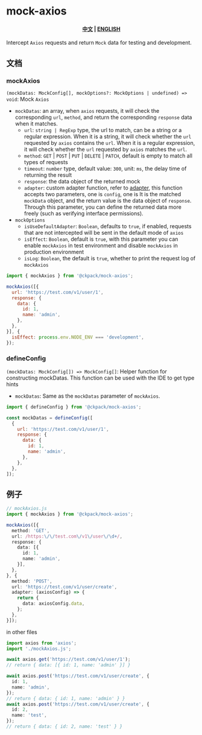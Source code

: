# mock-axios

<h4 align="center">
  <a href="/README-ZH.md">中文</a>
  |
  <a href="/README.md">ENGLISH</a>
</h4>

Intercept `Axios` requests and return `Mock` data for testing and development.

## 文档

### mockAxios

`(mockDatas: MockConfig[], mockOptions?: MockOptions | undefined) => void`: Mock `Axios`

+ `mockDatas`: an array, when `axios` requests, it will check the corresponding `url`, `method`, and return the corresponding `response` data when it matches.
  + `url`: `string | RegExp` type, the url to match, can be a string or a regular expression. When it is a string, it will check whether the `url` requested by `axios` contains the `url`. When it is a regular expression, it will check whether the `url` requested by `axios` matches the `url`.
  + `method`: `GET` | `POST` | `PUT` | `DELETE` | `PATCH`, default is empty to match all types of requests
  + `timeout`: `number` type, default value: `300`, unit: `ms`, the delay time of returning the result
  + `response`: the data object of the returned mock
  + `adapter`: custom adapter function, refer to [adapter](https://github.com/axios/axios/tree/master/lib/adapters), this function accepts two parameters, one is `config`, one is It is the matched `mockData` object, and the return value is the data object of `response`. Through this parameter, you can define the returned data more freely (such as verifying interface permissions).
+ `mockOptions`
  + `isUseDefaultAdapter`: `Boolean`, defaults to `true`, if enabled, requests that are not intercepted will be sent in the default mode of `axios`
  + `isEffect`: `Boolean`, default is `true`, with this parameter you can enable `mockAxios` in test environment and disable `mockAxios` in production environment
  + `isLog`: `Boolean`, the default is `true`, whether to print the request log of `mockAxios`

```js
import { mockAxios } from '@ckpack/mock-axios';

mockAxios([{
  url: 'https://test.com/v1/user/1',
  response: { 
    data: { 
      id: 1,
      name: 'admin',
    }, 
  },
}], {
  isEffect: process.env.NODE_ENV === 'development',
});
```

### defineConfig

`(mockDatas: MockConfig[]) => MockConfig[]`: Helper function for constructing mockDatas. This function can be used with the IDE to get type hints

+ `mockDatas`: Same as the `mockDatas` parameter of `mockAxios`.

```js
import { defineConfig } from '@ckpack/mock-axios';

const mockDatas = defineConfig([
  {
    url: 'https://test.com/v1/user/1',
    response: {
      data: {
        id: 1,
        name: 'admin',
      },
    },
  },
]);
```

## 例子

```ts
// mockAxios.js
import { mockAxios } from '@ckpack/mock-axios';

mockAxios([{
  method: 'GET',
  url: /https:\/\/test.com\/v1\/user\/\d+/,
  response: { 
    data: [{ 
      id: 1,
      name: 'admin',
    }], 
  },
}, {
  method: 'POST',
  url: 'https://test.com/v1/user/create',
  adapter: (axiosConfig) => {
    return {
      data: axiosConfig.data,
    };
  },
}]);
```

in other files

```ts
import axios from 'axios';
import './mockAxios.js';

await axios.get('https://test.com/v1/user/1');
// return { data: [{ id: 1, name: 'admin' }] }

await axios.post('https://test.com/v1/user/create', {
  id: 1,
  name: 'admin',
});
// return { data: { id: 1, name: 'admin' } }
await axios.post('https://test.com/v1/user/create', {
  id: 2,
  name: 'test',
});
// return { data: { id: 2, name: 'test' } }
```
